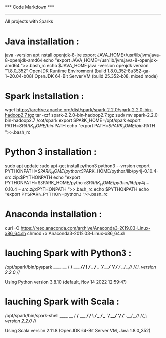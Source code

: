 *** Code Markdown ***
*********************
All projects with Sparks

# Java installation : 
java -version                                                                           <!-- check java version -->
apt install openjdk-8-jre                                                               <!-- install java -->
export JAVA_HOME=/usr/lib/jvm/java-8-openjdk-amd64                                      <!-- environment variable for java -->
echo "export JAVA_HOME=/usr/lib/jvm/java-8-openjdk-amd64 ">>.bash_rc                    <!-- bash_rc to keep after rebooting -->
echo $JAVA_HOME                                                                         <!--  check the environment variable -->
java -version
    openjdk version "1.8.0_352"
    OpenJDK Runtime Environment (build 1.8.0_352-8u352-ga-1~20.04-b08)
    OpenJDK 64-Bit Server VM (build 25.352-b08, mixed mode)

# Spark installation : 
wget https://archive.apache.org/dist/spark/spark-2.2.0/spark-2.2.0-bin-hadoop2.7.tgz    <!-- install Spark spark-2.2.0 -->
tar -xzf spark-2.2.0-bin-hadoop2.7.tgz                                                  <!-- dezip -->
sudo mv spark-2.2.0-bin-hadoop2.7 /opt/spark                                            <!-- move repo spark intp /opt/spark -->
export SPARK_HOME=/opt/spark                                                            <!--  environment variable for /opt/spark -->
export PATH=$SPARK_HOME/bin:$PATH                                                       <!--  environment variable for /opt/spark/bin -->
echo "export PATH=$SPARK_HOME/bin:$PATH ">>.bash_rc

# Python 3 installation :
sudo apt update
sudo apt-get install python3                                                            <!-- if fails, reboot the server -->
python3 --version                                                                       <!-- check version : current version 3.8.10 -->
export PYTHONPATH=$SPARK_HOME/python:$SPARK_HOME/python/lib/py4j-0.10.4-src.zip:$PYTHONPATH         
echo "export PYTHONPATH=$SPARK_HOME/python:$SPARK_HOME/python/lib/py4j-0.10.4-src.zip:$PYTHONPATH ">>.bash_rc
echo $PYTHONPATH
echo "export PYSPARK_PYTHON=python3 ">>.bash_rc


# Anaconda installation :
curl -O https://repo.anaconda.com/archive/Anaconda3-2019.03-Linux-x86_64.sh
chmod +x Anaconda3-2019.03-Linux-x86_64.sh 

# lauching Spark with Python3 :
/opt/spark/bin/pyspark                                                                     <!-- lanch the binary with python ./pyspark-->
      ____              __
     / __/__  ___ _____/ /__
    _\ \/ _ \/ _ `/ __/  '_/
   /__ / .__/\_,_/_/ /_/\_\   version 2.2.0
      /_/

Using Python version 3.8.10 (default, Nov 14 2022 12:59:47)                                <!-- Not the python version, it's the good one-->

# lauching Spark with Scala :
/opt/spark/bin/spark-shell 
      ____              __
     / __/__  ___ _____/ /__
    _\ \/ _ \/ _ `/ __/  '_/
   /___/ .__/\_,_/_/ /_/\_\   version 2.2.0
      /_/
         
Using Scala version 2.11.8 (OpenJDK 64-Bit Server VM, Java 1.8.0_352)                      <!--java -version: openjdk version "1.8.0_352"-->

